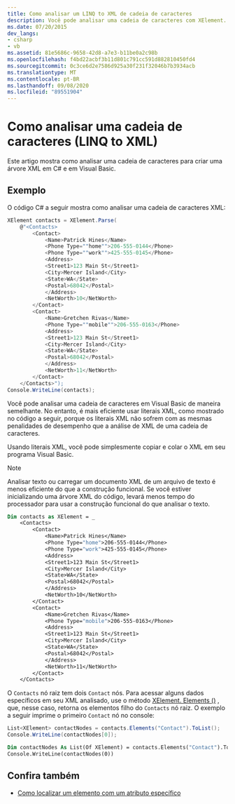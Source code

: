 ```yaml
---
title: Como analisar um LINQ to XML de cadeia de caracteres
description: Você pode analisar uma cadeia de caracteres com XElement. Parse para criar uma árvore XML em C# e Visual Basic e pode criar uma árvore XML com literais XML no Visual Basic.
ms.date: 07/20/2015
dev_langs:
- csharp
- vb
ms.assetid: 81e5686c-9658-42d8-a7e3-b11be0a2c98b
ms.openlocfilehash: f4bd22acbf3b11d801c791cc591d882810450fd4
ms.sourcegitcommit: 0c3ce6d2e7586d925a30f231f32046b7b3934acb
ms.translationtype: MT
ms.contentlocale: pt-BR
ms.lasthandoff: 09/08/2020
ms.locfileid: "89551904"
---
```

# <a name="how-to-parse-a-string-linq-to-xml"></a>Como analisar uma cadeia de caracteres (LINQ to XML)

Este artigo mostra como analisar uma cadeia de caracteres para criar uma árvore XML em C# e em Visual Basic.

## <a name="example"></a>Exemplo

O código C# a seguir mostra como analisar uma cadeia de caracteres XML:

```csharp
XElement contacts = XElement.Parse(
    @"<Contacts>
        <Contact>
            <Name>Patrick Hines</Name>
            <Phone Type=""home"">206-555-0144</Phone>
            <Phone Type=""work"">425-555-0145</Phone>
            <Address>
            <Street1>123 Main St</Street1>
            <City>Mercer Island</City>
            <State>WA</State>
            <Postal>68042</Postal>
            </Address>
            <NetWorth>10</NetWorth>
        </Contact>
        <Contact>
            <Name>Gretchen Rivas</Name>
            <Phone Type=""mobile"">206-555-0163</Phone>
            <Address>
            <Street1>123 Main St</Street1>
            <City>Mercer Island</City>
            <State>WA</State>
            <Postal>68042</Postal>
            </Address>
            <NetWorth>11</NetWorth>
        </Contact>
    </Contacts>");
Console.WriteLine(contacts);
```

Você pode analisar uma cadeia de caracteres em Visual Basic de maneira semelhante. No entanto, é mais eficiente usar literais XML, como mostrado no código a seguir, porque os literais XML não sofrem com as mesmas penalidades de desempenho que a análise de XML de uma cadeia de caracteres.

Usando literais XML, você pode simplesmente copiar e colar o XML em seu programa Visual Basic.

> [!NOTE]
> Analisar texto ou carregar um documento XML de um arquivo de texto é menos eficiente do que a construção funcional. Se você estiver inicializando uma árvore XML do código, levará menos tempo do processador para usar a construção funcional do que analisar o texto.

```vb
Dim contacts as XElement = _
    <Contacts>
        <Contact>
            <Name>Patrick Hines</Name>
            <Phone Type="home">206-555-0144</Phone>
            <Phone Type="work">425-555-0145</Phone>
            <Address>
            <Street1>123 Main St</Street1>
            <City>Mercer Island</City>
            <State>WA</State>
            <Postal>68042</Postal>
            </Address>
            <NetWorth>10</NetWorth>
        </Contact>
        <Contact>
            <Name>Gretchen Rivas</Name>
            <Phone Type="mobile">206-555-0163</Phone>
            <Address>
            <Street1>123 Main St</Street1>
            <City>Mercer Island</City>
            <State>WA</State>
            <Postal>68042</Postal>
            </Address>
            <NetWorth>11</NetWorth>
        </Contact>
    </Contacts>
```

O `Contacts` nó raiz tem dois `Contact` nós. Para acessar alguns dados específicos em seu XML analisado, use o método [XElement. Elements ()](xref:System.Xml.Linq.XContainer.Elements) , que, nesse caso, retorna os elementos filho do `Contacts` nó raiz. O exemplo a seguir imprime o primeiro `Contact` nó no console:

```csharp
List<XElement> contactNodes = contacts.Elements("Contact").ToList();
Console.WriteLine(contactNodes[0]);
```

```vb
Dim contactNodes As List(Of XElement) = contacts.Elements("Contact").ToList()
Console.WriteLine(contactNodes(0))
```

## <a name="see-also"></a>Confira também

- [Como localizar um elemento com um atributo específico](find-element-specific-attribute.md)
